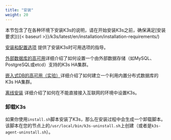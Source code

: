 ```yaml
---
title: "安装"
weight: 20
---
```


本节包含了在各种环境下安装K3s的说明，请在开始安装K3s之前，确保满足[安装要求]({{< baseurl >}}/k3s/latest/en/installation/installation-requirements/)

[安装和配置选项]({{<baseurl>}}/k3s/latest/en/installation/install-options/) 提供了安装K3s时可用选项的指导。

[外部数据库的高可用]({{<baseurl>}}/k3s/latest/en/installation/ha/)详细介绍了如何设置一个由外部数据存储（如MySQL、PostgreSQL或etcd）支持的K3s HA集群。

[嵌入式DB的高可用（实验）]({{<baseurl>}}/k3s/latest/en/installation/ha-embedded/)详细介绍了如何建立一个利用内置分布式数据库的K3s HA集群。

[离线安装]({{<baseurl>}}/k3s/latest/en/installation/airgap/) 详细介绍了如何在不能直接接入互联网的环境中设置K3s。

### 卸载K3s

如果你使用`install.sh`脚本安装了K3s，那么在安装过程中会生成一个卸载脚本。该脚本在您的节点上的`/usr/local/bin/k3s-uninstall.sh`上创建（或者是`k3s-agent-uninstall.sh`）。
